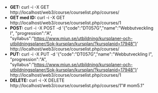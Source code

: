 * __GET:__ curl -i -X GET http://localhost/web3/course/courselist.php/courses/
* __GET med ID:__ curl -i -X GET http://localhost/web3/course/courselist.php/courses/1
* __POST:__ curl -i -X POST -d '{"code":"DT057G","name":"Webbutveckling I", "progression":"A", "syllabus":"https://www.miun.se/utbildning/kursplaner-och-utbildningsplaner/Sok-kursplan/kursplan/?kursplanid=17948"}' http://localhost/web3/course/courselist.php/courses/
* __PUT:__ curl -i -X PUT -d '{"code":"DT057G","name":"Webbutveckling I", "progression":"A", "syllabus":"https://www.miun.se/utbildning/kursplaner-och-utbildningsplaner/Sok-kursplan/kursplan/?kursplanid=17948"}' http://localhost/web3/course/courselist.php/courses/1
* __DELETE:__ curl -i -X DELETE http://localhost/web3/course/courselist.php/courses/1"# mom5.1" 

